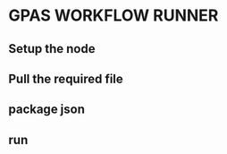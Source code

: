# GPAS WORKFLOW RUNNER



## Setup the node 



## Pull the required file 



## package json 



## run 
